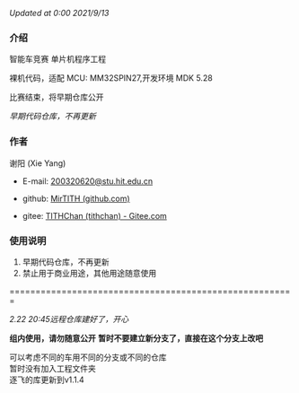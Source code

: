 *Updated at 0:00 2021/9/13*
### 介绍
智能车竞赛 单片机程序工程

裸机代码，适配 MCU: MM32SPIN27,开发环境 MDK 5.28

比赛结束，将早期仓库公开

*早期代码仓库，不再更新*

### 作者
谢阳 (Xie Yang)

- E-mail: 200320620@stu.hit.edu.cn

- github: [MirTITH (github.com)](https://github.com/MirTITH)
- gitee: [TITHChan (tithchan) - Gitee.com](https://gitee.com/tithchan)

### 使用说明
1. 早期代码仓库，不再更新
2. 禁止用于商业用途，其他用途随意使用


=======================================================

*2.22 20:45远程仓库建好了，开心*  

**组内使用，请勿随意公开**
**暂时不要建立新分支了，直接在这个分支上改吧**


可以考虑不同的车用不同的分支或不同的仓库  
暂时没有加入工程文件夹  
逐飞的库更新到v1.1.4
